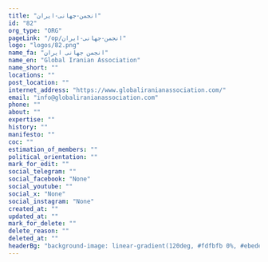 ```yaml
---
title: "انجمن-جهانی-ایران"
id: "82"
org_type: "ORG"
pageLink: "/op/انجمن-جهانی-ایران"
logo: "logos/82.png"
name_fa: "انجمن جهانی ایران"
name_en: "Global Iranian Association"
name_short: ""
locations: ""
post_location: ""
internet_address: "https://www.globaliranianassociation.com/"
email: "info@globaliranianassociation.com"
phone: ""
about: ""
expertise: ""
history: ""
manifesto: ""
coc: ""
estimation_of_members: ""
political_orientation: ""
mark_for_edit: ""
social_telegram: ""
social_facebook: "None"
social_youtube: ""
social_x: "None"
social_instagram: "None"
created_at: ""
updated_at: ""
mark_for_delete: ""
delete_reason: ""
deleted_at: ""
headerBg: "background-image: linear-gradient(120deg, #fdfbfb 0%, #ebedee 100%);"
---
```

